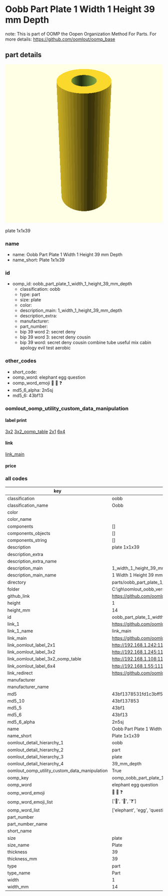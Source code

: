 # Oobb Part Plate 1 Width 1 Height 39 mm Depth  

note: This is part of OOMP the Oopen Organization Method For Parts. For more details: https://github.com/oomlout/oomp_base

##  part details
  

[![](3dpr.png)](3dpr.png)

plate 1x1x39



### name
* name: Oobb Part Plate 1 Width 1 Height 39 mm Depth
* name_short: Plate 1x1x39 
### id
* oomp_id: oobb_part_plate_1_width_1_height_39_mm_depth
  * classification: oobb
  * type: part
  * size: plate
  * color: 
  * description_main: 1_width_1_height_39_mm_depth
  * description_extra: 
  * manufacturer: 
  * part_number: 
  * bip 39 word 2: secret deny
  * bip 39 word 3: secret deny cousin
  * bip 39 word: secret deny cousin combine tube useful mix cabin apology evil test aerobic

### other_codes
* short_code: 
* oomp_word: elephant egg question
* oomp_word_emoji :elephant: :egg: :question:
* md5_6_alpha: 2n5sj
* md5_6: 43bf13






### oomlout_oomp_utility_custom_data_manipulation
#### label print
[3x2](http://192.168.1.245:1112/?label=oomp%202n5sj)
[3x2_oomp_table](http://192.168.1.108:1112/?label=oomp%202n5sj)
[2x1](http://192.168.1.242:1112/?label=oomp%202n5sj)
[6x4](http://192.168.1.55:1112/?label=oomp%202n5sj)    

#### link

[link_main](https://github.com/oomlout/oomlout_oobb_version_4_generated_parts/tree/main/navigation_oomp/oobb/part/plate/1_width_1_height_39_mm_depth/part)                              

#### price







### all codes 
| key | value |  
| --- | --- |  
| classification | oobb |  
| classification_name | Oobb |  
| color |  |  
| color_name |  |  
| components | [] |  
| components_objects | [] |  
| components_string | [] |  
| description | plate 1x1x39 |  
| description_extra |  |  
| description_extra_name |  |  
| description_main | 1_width_1_height_39_mm_depth |  
| description_main_name | 1 Width 1 Height 39 mm Depth |  
| directory | parts/oobb_part_plate_1_width_1_height_39_mm_depth |  
| folder | C:\gh\oomlout_oobb_version_4_generated_parts\parts\oobb_part_plate_1_width_1_height_39_mm_depth |  
| github_link | https://github.com/oomlout/oomlout_oomp_part_src/tree/main/parts/oobb_part_plate_1_width_1_height_39_mm_depth |  
| height | 1 |  
| height_mm | 14 |  
| id | oobb_part_plate_1_width_1_height_39_mm_depth |  
| link_1 | https://github.com/oomlout/oomlout_oobb_version_4_generated_parts/tree/main/navigation_oomp/oobb/part/plate/1_width_1_height_39_mm_depth/part |  
| link_1_name | link_main |  
| link_main | https://github.com/oomlout/oomlout_oobb_version_4_generated_parts/tree/main/navigation_oomp/oobb/part/plate/1_width_1_height_39_mm_depth/part |  
| link_oomlout_label_2x1 | http://192.168.1.242:1112/?label=oomp%202n5sj |  
| link_oomlout_label_3x2 | http://192.168.1.245:1112/?label=oomp%202n5sj |  
| link_oomlout_label_3x2_oomp_table | http://192.168.1.108:1112/?label=oomp%202n5sj |  
| link_oomlout_label_6x4 | http://192.168.1.55:1112/?label=oomp%202n5sj |  
| link_redirect | https://github.com/oomlout/oomlout_oobb_version_4_generated_parts/tree/main/parts/oobb_plate_01_01_39 |  
| manufacturer |  |  
| manufacturer_name |  |  
| md5 | 43bf1378531fd1c3bff502de62ceae14 |  
| md5_10 | 43bf137853 |  
| md5_5 | 43bf1 |  
| md5_6 | 43bf13 |  
| md5_6_alpha | 2n5sj |  
| name | Oobb Part Plate 1 Width 1 Height 39 mm Depth |  
| name_short | Plate 1x1x39  |  
| oomlout_detail_hierarchy_1 | oobb |  
| oomlout_detail_hierarchy_2 | part |  
| oomlout_detail_hierarchy_3 | plate |  
| oomlout_detail_hierarchy_4 | 39_mm_depth |  
| oomlout_oomp_utility_custom_data_manipulation | True |  
| oomp_key | oomp_oobb_part_plate_1_width_1_height_39_mm_depth |  
| oomp_word | elephant egg question |  
| oomp_word_emoji | :elephant: :egg: :question: |  
| oomp_word_emoji_list | [':elephant:', ':egg:', ':question:'] |  
| oomp_word_list | ['elephant', 'egg', 'question'] |  
| part_number |  |  
| part_number_name |  |  
| short_name |  |  
| size | plate |  
| size_name | Plate |  
| thickness | 39 |  
| thickness_mm | 39 |  
| type | part |  
| type_name | Part |  
| width | 1 |  
| width_mm | 14 |  
